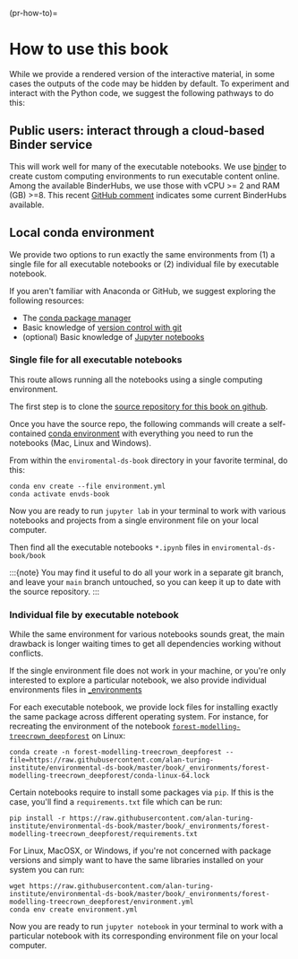 (pr-how-to)=
# How to use this book

While we provide a rendered version of the interactive material, in some cases the outputs of the code may be hidden by default. To experiment and interact with the Python code, we suggest the following pathways to do this:

## Public users: interact through a cloud-based Binder service 
This will work well for many of the executable notebooks. We use [binder](https://mybinder.readthedocs.io/en/latest/index.html) to create custom computing environments to run executable content online. Among the available BinderHubs, we use those with vCPU >= 2 and RAM (GB) >=8. This recent [GitHub comment](https://github.com/pangeo-data/pangeo-binder/issues/195#issuecomment-989107771) indicates some current BinderHubs available.   

## Local conda environment
We provide two options to run exactly the same environments from (1) a single file for all executable notebooks or (2) individual file by executable notebook. 

If you aren't familiar with Anaconda or GitHub, we suggest exploring the following resources:

* The [conda package manager](https://docs.conda.io/en/latest/)
* Basic knowledge of [version control with git](https://git-scm.com)
* (optional) Basic knowledge of [Jupyter notebooks](https://jupyter-notebook.readthedocs.io/en/stable/)

### Single file for all executable notebooks
This route allows running all the notebooks using a single computing environment. 

The first step is to clone the [source repository for this book on github](https://github.com/alan-turing-institute/environmental-ds-book).

Once you have the source repo, the following commands will create a self-contained
[conda environment](https://docs.conda.io/projects/conda/en/latest/user-guide/concepts/environments.html)
with everything you need to run the notebooks (Mac, Linux and Windows).

From within the `enviromental-ds-book` directory in your favorite terminal, do this:

```
conda env create --file environment.yml
conda activate envds-book
```

Now you are ready to run `jupyter lab` in your terminal to work with various notebooks and projects from a single environment file on your local computer.

Then find all the executable notebooks `*.ipynb` files in `enviromental-ds-book/book`

:::{note}
You may find it useful to do all your work in a separate git branch,  and leave your `main` branch untouched, so you can keep it up to date with the source repository.
:::

### Individual file by executable notebook
While the same environment for various notebooks sounds great, the main drawback is longer waiting times to get all dependencies working without conflicts. 

If the single environment file does not work in your machine, or you're only interested to explore a particular notebook, we also provide individual environments files in [_environments](./../_environments)

For each executable notebook, we provide lock files for installing exactly the same package across different operating system. For instance, for recreating the environment of the notebook [`forest-modelling-treecrown_deepforest`](https://github.com/alan-turing-institute/environmental-ds-book/blob/master/book/forest/modelling/forest-modelling-treecrown_deepforest.ipynb) on Linux:

```
conda create -n forest-modelling-treecrown_deepforest --file=https://raw.githubusercontent.com/alan-turing-institute/environmental-ds-book/master/book/_environments/forest-modelling-treecrown_deepforest/conda-linux-64.lock
```

Certain notebooks require to install some packages via `pip`. If this is the case, you'll find a `requirements.txt` file which can be run:

```
pip install -r https://raw.githubusercontent.com/alan-turing-institute/environmental-ds-book/master/book/_environments/forest-modelling-treecrown_deepforest/requirements.txt
```

For Linux, MacOSX, or Windows, if you're not concerned with package versions and simply want to have the same libraries installed on your system you can run:

```
wget https://raw.githubusercontent.com/alan-turing-institute/environmental-ds-book/master/book/_environments/forest-modelling-treecrown_deepforest/environment.yml
conda env create environment.yml
```

Now you are ready to run `jupyter notebook` in your terminal to work with a particular notebook with its corresponding environment file on your local computer.

